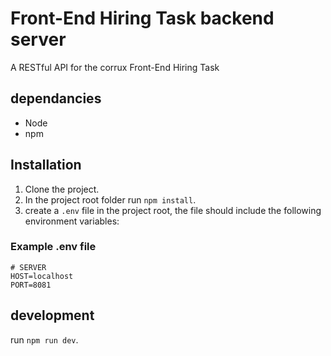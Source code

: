 # Front-End Hiring Task backend server

 A RESTful API for the corrux Front-End Hiring Task

## dependancies

* Node
* npm

## Installation

1. Clone the project.
2. In the project root folder run `npm install`.
3. create a `.env` file in the project root, the file should include the following environment variables:

### Example .env file

```
# SERVER
HOST=localhost
PORT=8081

```

## development

run `npm run dev`.
